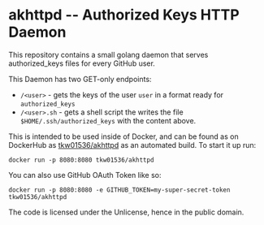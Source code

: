 # akhttpd -- Authorized Keys HTTP Daemon

This repository contains a small golang daemon that serves authorized_keys files for every GitHub user. 

This Daemon has two GET-only endpoints:

- `/<user>` - gets the keys of the user `user` in a format ready for `authorized_keys`
- `/<user>.sh` - gets a shell script the writes the file `$HOME/.ssh/authorized_keys` with the content above. 

This is intended to be used inside of Docker, and can be found as on DockerHub as [tkw01536/akhttpd](https://hub.docker.com/r/tkw01536/akhttpd/) as an automated build. 
To start it up run:

```
docker run -p 8080:8080 tkw01536/akhttpd
```

You can also use GitHub OAuth Token like so:

```
docker run -p 8080:8080 -e GITHUB_TOKEN=my-super-secret-token tkw01536/akhttpd
```

The code is licensed under the Unlicense, hence in the public domain. 